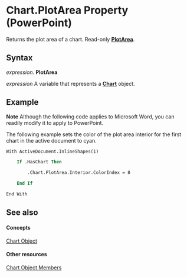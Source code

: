 
# Chart.PlotArea Property (PowerPoint)

Returns the plot area of a chart. Read-only  **[PlotArea](c1b991b8-8be2-5342-8b5c-814a2e99fec2.md)**.


## Syntax

 _expression_. **PlotArea**

 _expression_ A variable that represents a **[Chart](3fcf082f-9f58-f67d-1061-e7f37e30fbcd.md)** object.


## Example




 **Note**  Although the following code applies to Microsoft Word, you can readily modify it to apply to PowerPoint.

The following example sets the color of the plot area interior for the first chart in the active document to cyan.




```vb
With ActiveDocument.InlineShapes(1)

    If .HasChart Then

        .Chart.PlotArea.Interior.ColorIndex = 8

    End If

End With
```


## See also


#### Concepts


[Chart Object](3fcf082f-9f58-f67d-1061-e7f37e30fbcd.md)
#### Other resources


[Chart Object Members](de1c852d-e599-3e66-1365-dde3e1eb4c28.md)
